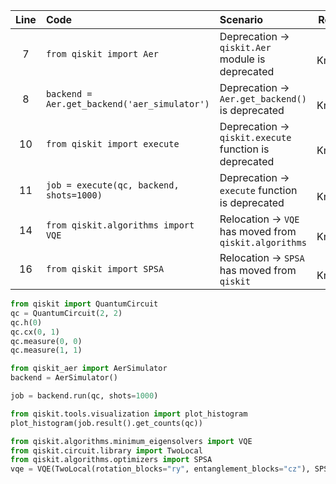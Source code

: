 | Line | Code | Scenario | Reference | Artifact | Refactoring |
| :--: | :--- | :------- | :-------: | :------- | :---------- |
| 7 | `from qiskit import Aer` | Deprecation -> `qiskit.Aer` module is deprecated | Internal Knowledge | `qiskit.Aer` | `from qiskit_aer import AerSimulator` |
| 8 | `backend = Aer.get_backend('aer_simulator')` | Deprecation -> `Aer.get_backend()` is deprecated | Internal Knowledge | `Aer.get_backend` | `backend = AerSimulator()` |
| 10 | `from qiskit import execute` | Deprecation -> `qiskit.execute` function is deprecated | Internal Knowledge | `execute` | |
| 11 | `job = execute(qc, backend, shots=1000)` | Deprecation -> `execute` function is deprecated | Internal Knowledge | `execute` | `job = backend.run(qc, shots=1000)` |
| 14 | `from qiskit.algorithms import VQE` | Relocation -> `VQE` has moved from `qiskit.algorithms` | Internal Knowledge | `qiskit.algorithms.VQE` | `from qiskit.algorithms.minimum_eigensolvers import VQE` |
| 16 | `from qiskit import SPSA` | Relocation -> `SPSA` has moved from `qiskit` | Internal Knowledge | `qiskit.SPSA` | `from qiskit.algorithms.optimizers import SPSA` |


```python
from qiskit import QuantumCircuit
qc = QuantumCircuit(2, 2)
qc.h(0)
qc.cx(0, 1)
qc.measure(0, 0)
qc.measure(1, 1)

from qiskit_aer import AerSimulator
backend = AerSimulator()

job = backend.run(qc, shots=1000)

from qiskit.tools.visualization import plot_histogram
plot_histogram(job.result().get_counts(qc))

from qiskit.algorithms.minimum_eigensolvers import VQE
from qiskit.circuit.library import TwoLocal
from qiskit.algorithms.optimizers import SPSA
vqe = VQE(TwoLocal(rotation_blocks="ry", entanglement_blocks="cz"), SPSA())
```